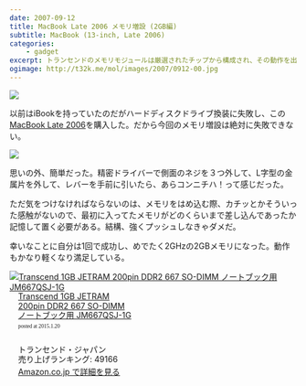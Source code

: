 ```yaml
---
date: 2007-09-12
title: MacBook Late 2006 メモリ増設 (2GB編)
subtitle: MacBook (13-inch, Late 2006)
categories: 
    - gadget
excerpt: トランセンドのメモリモジュールは厳選されたチップから構成され、その動作を出荷前に検査されている。高い安定性と信頼性を備えたコスト効率に優れる全てのメモリモジュールに永久保証と世界規模のサービスネットワークを提供しており、その高品質、優れたパフォーマンス、互換性、信頼性、安定性により、お客様からの信頼を得ている。トランセンドのメモリモジュールは優れたコンピュータシステムを提供する。
ogimage: http://t32k.me/mol/images/2007/0912-00.jpg
---
```


![](/mol/images/2007/0912-00.jpg)

以前はiBookを持っていたのだがハードディスクドライブ換装に失敗し、この[MacBook Late 2006](http://support.apple.com/kb/SP23?viewlocale=ja_JP)を購入した。だから今回のメモリ増設は絶対に失敗できない。

![](/mol/images/2007/0912-01.jpg)

思いの外、簡単だった。精密ドライバーで側面のネジを３つ外して、L字型の金属片を外して、レバーを手前に引いたら、あらコンニチハ！って感じだった。

ただ気をつけなければならないのは、メモリをはめ込む際、カチッとかそういった感触がないので、最初に入ってたメモリがどのくらいまで差し込んであったか記憶して置く必要がある。結構、強くプッシュしなきゃダメだ。

幸いなことに自分は1回で成功し、めでたく2GHzの2GBメモリになった。動作もかなり軽くなり満足している。

<div class="azlink-box"><div class="azlink-image" style="float:left"><a href="http://www.amazon.co.jp/exec/obidos/ASIN/B000QRRNVG/warikiru-22/" name="azlinklink" target="_blank"><img src="https://images-na.ssl-images-amazon.com/images/I/116JSr5vMfL.jpg" alt="Transcend 1GB JETRAM 200pin DDR2 667 SO-DIMM ノートブック用 JM667QSJ-1G" style="border:none" /></a></div><div class="azlink-info" style="float:left;margin-left:15px;line-height:120%"><div class="azlink-name" style="margin-bottom:10px;line-height:120%"><a href="http://www.amazon.co.jp/exec/obidos/ASIN/B000QRRNVG/warikiru-22/" name="azlinklink" target="_blank">Transcend 1GB JETRAM<br>200pin DDR2 667 SO-DIMM <br>ノートブック用 JM667QSJ-1G</a><div class="azlink-powered-date" style="font-size:7pt;margin-top:5px;font-family:verdana;line-height:120%">posted at 2015.1.20</div></div><div class="azlink-detail"><br />トランセンド・ジャパン<br />売り上げランキング: 49166<br /></div><div class="azlink-link" style="margin-top:5px"><a href="http://www.amazon.co.jp/exec/obidos/ASIN/B000QRRNVG/warikiru-22/" target="_blank">Amazon.co.jp で詳細を見る</a></div></div><div class="azlink-footer" style="clear:left"></div></div>
